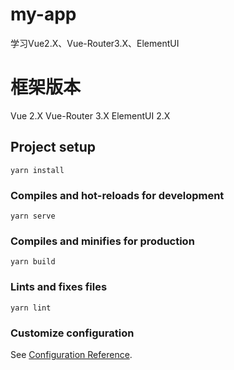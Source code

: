# my-app
学习Vue2.X、Vue-Router3.X、ElementUI


# 框架版本
Vue 2.X
Vue-Router 3.X
ElementUI 2.X

## Project setup
```
yarn install
```

### Compiles and hot-reloads for development
```
yarn serve
```

### Compiles and minifies for production
```
yarn build
```

### Lints and fixes files
```
yarn lint
```

### Customize configuration
See [Configuration Reference](https://cli.vuejs.org/config/).
